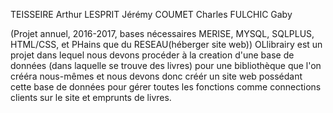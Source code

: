 TEISSEIRE Arthur
LESPRIT Jérémy
COUMET Charles
FULCHIC Gaby

(Projet annuel, 2016-2017, bases nécessaires MERISE, MYSQL, SQLPLUS, HTML/CSS, et PHains que du RESEAU(héberger site web))
OLlibrairy est un projet dans lequel nous devons procéder à la creation d'une base de données (dans laquelle se trouve des livres) pour une bibliothèque que l'on crééra nous-mêmes et nous devons donc créér un site web possédant cette base de données pour gérer toutes les fonctions comme connections clients sur le site et emprunts de livres.
